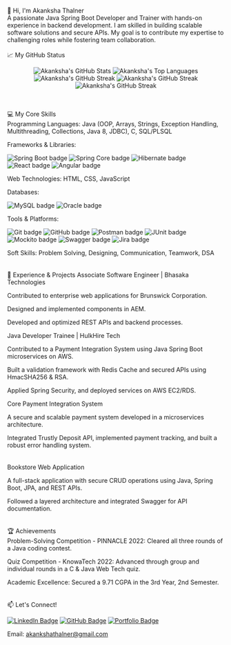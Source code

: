 </br>
👋 Hi, I'm Akanksha Thalner </br>
A passionate Java Spring Boot Developer and Trainer with hands-on experience in backend development. I am skilled in building scalable software solutions and secure APIs. My goal is to contribute my expertise to challenging roles while fostering team collaboration.
</br></br>
📈 My GitHub Status
<p align="center">
<img src="https://github-readme-stats.vercel.app/api?username=akankshaThalner511&show_icons=true&theme=dark" alt="Akanksha's GitHub Stats">
<img src="https://github-readme-stats.vercel.app/api/top-langs/?username=akankshaThalner511&layout=compact&theme=dark" alt="Akanksha's Top Languages">
<img src="https://github-readme-streak-stats.herokuapp.com/?user=akankshaThalner511&theme=dark" alt="Akanksha's GitHub Streak">
  <img src="https://streak-stats.demolab.com?user=akankshaThalner511&theme=dark" alt="Akanksha's GitHub Streak">
  <img src="https://streak-stats.demolab.com?user=akankshaThalner511&theme=dark" alt="Akanksha's GitHub Streak">


</p>
</br></br>
💻 My Core Skills </br>
Programming Languages: Java (OOP, Arrays, Strings, Exception Handling, Multithreading, Collections, Java 8, JDBC), C, SQL/PLSQL

Frameworks & Libraries:
<p align="left">
<img src="https://img.shields.io/badge/Spring_Boot-6DB33F?style=for-the-badge&logo=spring-boot&logoColor=white" alt="Spring Boot badge">
<img src="https://img.shields.io/badge/Spring_Core-6DB33F?style=for-the-badge&logo=spring&logoColor=white" alt="Spring Core badge">
<img src="https://img.shields.io/badge/Hibernate-59666C?style=for-the-badge&logo=hibernate&logoColor=white" alt="Hibernate badge">
<img src="https://img.shields.io/badge/React-61DAFB?style=for-the-badge&logo=react&logoColor=black" alt="React badge">
<img src="https://img.shields.io/badge/Angular-DD0031?style=for-the-badge&logo=angular&logoColor=white" alt="Angular badge">
</p>

Web Technologies: HTML, CSS, JavaScript

Databases:
<p align="left">
<img src="https://img.shields.io/badge/MySQL-4479A1?style=for-the-badge&logo=mysql&logoColor=white" alt="MySQL badge">
<img src="https://img.shields.io/badge/Oracle-F80000?style=for-the-badge&logo=oracle&logoColor=white" alt="Oracle badge">
</p>

Tools & Platforms:
<p align="left">
<img src="https://img.shields.io/badge/Git-F05032?style=for-the-badge&logo=git&logoColor=white" alt="Git badge">
<img src="https://img.shields.io/badge/GitHub-181717?style=for-the-badge&logo=github&logoColor=white" alt="GitHub badge">
<img src="https://img.shields.io/badge/Postman-FF6C37?style=for-the-badge&logo=postman&logoColor=white" alt="Postman badge">
<img src="https://img.shields.io/badge/JUnit-25A162?style=for-the-badge&logo=junit5&logoColor=white" alt="JUnit badge">
<img src="https://img.shields.io/badge/Mockito-FFC000?style=for-the-badge&logo=mockito&logoColor=white" alt="Mockito badge">
<img src="https://img.shields.io/badge/Swagger-85EA2D?style=for-the-badge&logo=swagger&logoColor=black" alt="Swagger badge">
<img src="https://img.shields.io/badge/Jira-0052CC?style=for-the-badge&logo=jira&logoColor=white" alt="Jira badge">
</p>

Soft Skills: Problem Solving, Designing, Communication, Teamwork, DSA
</br></br></br>
💼 Experience & Projects
Associate Software Engineer | Bhasaka Technologies

Contributed to enterprise web applications for Brunswick Corporation.

Designed and implemented components in AEM.

Developed and optimized REST APIs and backend processes.

Java Developer Trainee | HulkHire Tech

Contributed to a Payment Integration System using Java Spring Boot microservices on AWS.

Built a validation framework with Redis Cache and secured APIs using HmacSHA256 & RSA.

Applied Spring Security, and deployed services on AWS EC2/RDS.

Core Payment Integration System

A secure and scalable payment system developed in a microservices architecture.

Integrated Trustly Deposit API, implemented payment tracking, and built a robust error handling system.
</br></br></br>
Bookstore Web Application

A full-stack application with secure CRUD operations using Java, Spring Boot, JPA, and REST APIs.

Followed a layered architecture and integrated Swagger for API documentation.
</br></br></br>
🏆 Achievements </br>
Problem-Solving Competition - PINNACLE 2022: Cleared all three rounds of a Java coding contest.

Quiz Competition - KnowaTech 2022: Advanced through group and individual rounds in a C & Java Web Tech quiz.

Academic Excellence: Secured a 9.71 CGPA in the 3rd Year, 2nd Semester.
</br></br></br>
📫 Let's Connect!
<p align="left">
<a href="https://www.linkedin.com/in/akankshathalner" target="_blank"><img src="https://img.shields.io/badge/LinkedIn-Profile-0077B5?style=for-the-badge&logo=linkedin&logoColor=white" alt="LinkedIn Badge"></a>
<a href="https://github.com/akankshaThalner511" target="_blank"><img src="https://img.shields.io/badge/GitHub-Profile-181717?style=for-the-badge&logo=github&logoColor=white" alt="GitHub Badge"></a>
<a href="https://akankshathalner-portfolio.netlify.app" target="_blank"><img src="https://img.shields.io/badge/Portfolio-akankshathalner.netlify.app-blue?style=for-the-badge&logo=vercel" alt="Portfolio Badge"></a>
</p>

Email: akankshathalner@gmail.com









